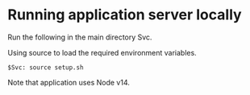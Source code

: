 # Running application server locally

Run the following in the main directory Svc.

Using source to load the required environment variables.

`$Svc: source setup.sh`

Note that application uses Node v14.
